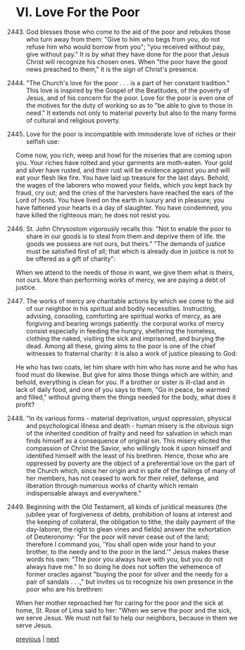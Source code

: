# VI. Love For the Poor

2443. God blesses those who come to the aid of the poor and rebukes those who turn away from them: "Give to him who begs from you, do not refuse him who would borrow from you"; "you received without pay, give without pay." It is by what they have done for the poor that Jesus Christ will recognize his chosen ones. When "the poor have the good news preached to them," it is the sign of Christ's presence.

2444. "The Church's love for the poor . . . is a part of her constant tradition." This love is inspired by the Gospel of the Beatitudes, of the poverty of Jesus, and of his concern for the poor. Love for the poor is even one of the motives for the duty of working so as to "be able to give to those in need." It extends not only to material poverty but also to the many forms of cultural and religious poverty.

2445. Love for the poor is incompatible with immoderate love of riches or their selfish use:

Come now, you rich, weep and howl for the miseries that are coming upon you. Your riches have rotted and your garments are moth-eaten. Your gold and silver have rusted, and their rust will be evidence against you and will eat your flesh like fire. You have laid up treasure for the last days. Behold, the wages of the laborers who mowed your fields, which you kept back by fraud, cry out; and the cries of the harvesters have reached the ears of the Lord of hosts. You have lived on the earth in luxury and in pleasure; you have fattened your hearts in a day of slaughter. You have condemned, you have killed the righteous man; he does not resist you.

2446. St. John Chrysostom vigorously recalls this: "Not to enable the poor to share in our goods is to steal from them and deprive them of life. the goods we possess are not ours, but theirs." "The demands of justice must be satisfied first of all; that which is already due in justice is not to be offered as a gift of charity":

When we attend to the needs of those in want, we give them what is theirs, not ours. More than performing works of mercy, we are paying a debt of justice.

2447. The works of mercy are charitable actions by which we come to the aid of our neighbor in his spiritual and bodily necessities. Instructing, advising, consoling, comforting are spiritual works of mercy, as are forgiving and bearing wrongs patiently. the corporal works of mercy consist especially in feeding the hungry, sheltering the homeless, clothing the naked, visiting the sick and imprisoned, and burying the dead. Among all these, giving alms to the poor is one of the chief witnesses to fraternal charity: it is also a work of justice pleasing to God:

He who has two coats, let him share with him who has none and he who has food must do likewise. But give for alms those things which are within; and behold, everything is clean for you. If a brother or sister is ill-clad and in lack of daily food, and one of you says to them, "Go in peace, be warmed and filled," without giving them the things needed for the body, what does it profit?

2448. "In its various forms - material deprivation, unjust oppression, physical and psychological illness and death - human misery is the obvious sign of the inherited condition of frailty and need for salvation in which man finds himself as a consequence of original sin. This misery elicited the compassion of Christ the Savior, who willingly took it upon himself and identified himself with the least of his brethren. Hence, those who are oppressed by poverty are the object of a preferential love on the part of the Church which, since her origin and in spite of the failings of many of her members, has not ceased to work for their relief, defense, and liberation through numerous works of charity which remain indispensable always and everywhere."

2449. Beginning with the Old Testament, all kinds of juridical measures (the jubilee year of forgiveness of debts, prohibition of loans at interest and the keeping of collateral, the obligation to tithe, the daily payment of the day-laborer, the right to glean vines and fields) answer the exhortation of Deuteronomy: "For the poor will never cease out of the land; therefore I command you, 'You shall open wide your hand to your brother, to the needy and to the poor in the land.'" Jesus makes these words his own: "The poor you always have with you, but you do not always have me." In so doing he does not soften the vehemence of former oracles against "buying the poor for silver and the needy for a pair of sandals . . .," but invites us to recognize his own presence in the poor who are his brethren:

When her mother reproached her for caring for the poor and the sick at home, St. Rose of Lima said to her: "When we serve the poor and the sick, we serve Jesus. We must not fail to help our neighbors, because in them we serve Jesus.

[previous](https://github.com/Tenari/non-fiction/blob/master/catechism/__P8E.md) | [next](https://github.com/Tenari/non-fiction/blob/master/catechism/__P8G.md)